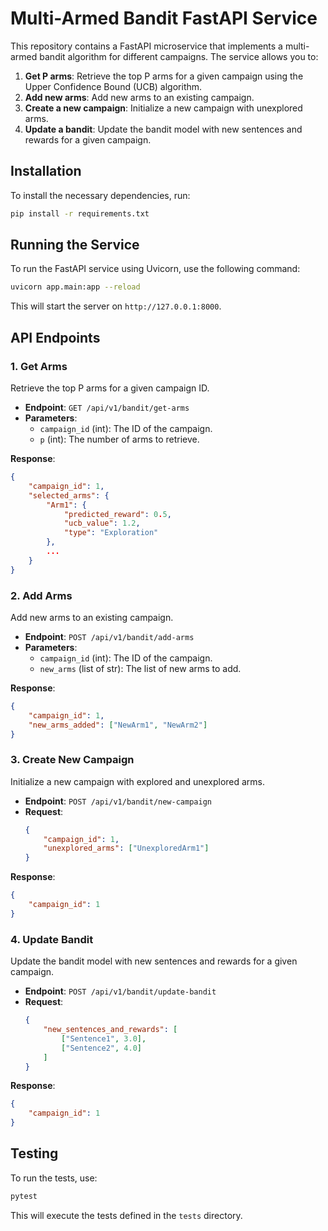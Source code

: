 # Multi-Armed Bandit FastAPI Service

This repository contains a FastAPI microservice that implements a multi-armed bandit algorithm for different campaigns. The service allows you to:

1. **Get P arms**: Retrieve the top P arms for a given campaign using the Upper Confidence Bound (UCB) algorithm.
2. **Add new arms**: Add new arms to an existing campaign.
3. **Create a new campaign**: Initialize a new campaign with unexplored arms.
4. **Update a bandit**: Update the bandit model with new sentences and rewards for a given campaign.

## Installation

To install the necessary dependencies, run:

```bash
pip install -r requirements.txt
```

## Running the Service

To run the FastAPI service using Uvicorn, use the following command:

```bash
uvicorn app.main:app --reload
```

This will start the server on `http://127.0.0.1:8000`.

## API Endpoints

### 1. **Get Arms**

Retrieve the top P arms for a given campaign ID.

- **Endpoint**: `GET /api/v1/bandit/get-arms`
- **Parameters**:
    - `campaign_id` (int): The ID of the campaign.
    - `p` (int): The number of arms to retrieve.

**Response**:
```json
{
    "campaign_id": 1,
    "selected_arms": {
        "Arm1": {
            "predicted_reward": 0.5,
            "ucb_value": 1.2,
            "type": "Exploration"
        },
        ...
    }
}
```

### 2. **Add Arms**

Add new arms to an existing campaign.

- **Endpoint**: `POST /api/v1/bandit/add-arms`
- **Parameters**:
    - `campaign_id` (int): The ID of the campaign.
    - `new_arms` (list of str): The list of new arms to add.

**Response**:
```json
{
    "campaign_id": 1,
    "new_arms_added": ["NewArm1", "NewArm2"]
}
```

### 3. **Create New Campaign**

Initialize a new campaign with explored and unexplored arms.

- **Endpoint**: `POST /api/v1/bandit/new-campaign`
- **Request**:
    ```json
    {
        "campaign_id": 1,
        "unexplored_arms": ["UnexploredArm1"]
    }
    ```

**Response**:
```json
{
    "campaign_id": 1
}
```

### 4. **Update Bandit**

Update the bandit model with new sentences and rewards for a given campaign.

- **Endpoint**: `POST /api/v1/bandit/update-bandit`
- **Request**:
    ```json
    {
        "new_sentences_and_rewards": [
            ["Sentence1", 3.0],
            ["Sentence2", 4.0]
        ]
    }
    ```

**Response**:
```json
{
    "campaign_id": 1
}
```

## Testing

To run the tests, use:

```bash
pytest
```

This will execute the tests defined in the `tests` directory.